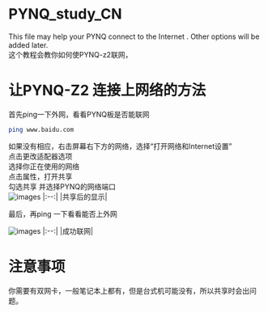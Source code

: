 # PYNQ_study_CN
This file may help your PYNQ connect to the Internet . Other options will be added later.  
这个教程会教你如何使PYNQ-z2联网，
# 让PYNQ-Z2 连接上网络的方法  
首先ping一下外网，看看PYNQ板是否能联网  
```sh
ping www.baidu.com
```
如果没有相应，右击屏幕右下方的网络，选择“打开网络和Internet设置”  
点击更改适配器选项  
选择你正在使用的网络  
点击属性，打开共享  
勾选共享 并选择PYNQ的网络端口  
![images](https://github.com/xy1802/PYNQ_study_CN/blob/master/net.png)
|:--:| 
|共享后的显示|

最后，再ping 一下看看能否上外网 

![images]()
|:--:| 
|成功联网|

# 注意事项
你需要有双网卡，一般笔记本上都有，但是台式机可能没有，所以共享时会出问题。
